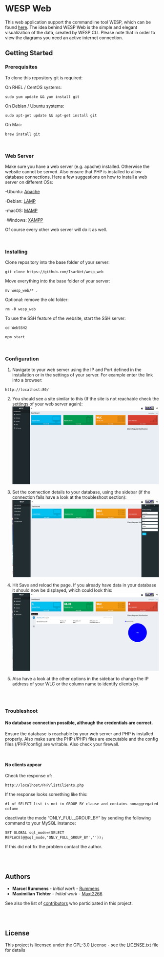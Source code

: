 # WESP Web

This web application support the commandline tool WESP, which can be found [here](%https://github.com/IsarNet/wesp). 
The idea behind WESP Web is the simple and elegant visualization of the data, created by WESP CLI. 
Please note that in order to view the diagrams you need an active internet connection. 

## Getting Started


### Prerequisites

To clone this repository git is required:

On RHEL / CentOS systems:
```
sudo yum update && yum install git
```
On Debian / Ubuntu systems:
```
sudo apt-get update && apt-get install git
```
On Mac:
```
brew install git
```
<br />

### Web Server
Make sure you have a web server (e.g. apache) installed. 
Otherwise the website cannot be served. Also ensure that PHP is installed to allow database connections.
Here a few suggestions on how to install a web server on different OSs:

-Ubuntu: [Apache](https://www.digitalocean.com/community/tutorials/how-to-install-the-apache-web-server-on-ubuntu-16-04)

-Debian: [LAMP](https://www.digitalocean.com/community/tutorials/how-to-install-linux-apache-mysql-php-lamp-stack-on-debian)

-macOS: [MAMP](https://www.mamp.info/de/)

-Windows: [XAMPP](https://www.apachefriends.org/de/index.html)

Of course every other web server will do it as well.

<br />

### Installing
Clone repository into the base folder of your server:
```
git clone https://github.com/IsarNet/wesp_web
```

Move everything into the base folder of your server:
```
mv wesp_web/* .
```

Optional: remove the old folder:
```
rm -R wesp_web
```


To use the SSH feature of the website, start the SSH server:
```
cd WebSSH2
```
```
npm start
```

<br />

### Configuration
1. Navigate to your web server using the IP and Port defined in the installation or in the settings of your server. 
For example enter the link into a browser:
```
http://localhost:80/
```

2. You should see a site similar to this (If the site is not reachable check the settings of your web server again):
![Homepage](img/doc_homepage.png)    

3. Set the connection details to your database, using the sidebar 
(if the connection fails have a look at the troubleshoot section):
![Database Settings](img/doc_db_settings.png) 

4. Hit Save and reload the page. If you already have data in your database it should now be displayed, which could look this:
 ![Configuration done](img/doc_done.png) 

5. Also have a look at the other options in the sidebar to change the IP address of your WLC or the column name to identify clients by. 

<br />
<br />

### Troubleshoot
#### No database connection possible, although the credentials are correct.
Ensure the database is reachable by your web server and PHP is installed properly. Also make sure the PHP (/PHP) files are executable and the config files (/PHP/config) are writable. Also check your firewall. 

<br />

#### No clients appear

Check the response of:
```
http://localhost/PHP/listClients.php
```
If the response looks something like this:
```
#1 of SELECT list is not in GROUP BY clause and contains nonaggregated column
```
deactivate the mode “ONLY_FULL_GROUP_BY” by sending the following command to your MySQL instance:
```
SET GLOBAL sql_mode=(SELECT REPLACE(@@sql_mode,'ONLY_FULL_GROUP_BY',''));
```

If this did not fix the problem contact the author.

<br />
<br />

## Authors

* **Marcel Rummens** - *Initial work* - [Rummens](https://github.com/Rummens)
 * **Maximilian Tichter** - *Initial work* - [Maxt2266](https://github.com/maxt2266)


See also the list of [contributors](https://github.com/IsarNet/wesp/contributors) who participated in this project.

<br />
<br />

## License

This project is licensed under the GPL-3.0 License - see the [LICENSE.txt](LICENSE.txt) file for details

<br />
<br />
